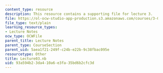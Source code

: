 ```yaml
---
content_type: resource
description: This resource contains a supporting file for lecture 3.
file: https://ol-ocw-studio-app-production.s3.amazonaws.com/courses/3-016-mathematics-for-materials-scientists-and-engineers-fall-2005/93a594b23da410a6e3fa35bd6b2cfc3d_Lecture03.nb
file_type: text/plain
learning_resource_types:
- Lecture Notes
ocw_type: OCWFile
parent_title: Lecture Notes
parent_type: CourseSection
parent_uid: 5aea1f21-249f-c24b-e22b-9c38fbac095e
resourcetype: Other
title: Lecture03.nb
uid: 93a594b2-3da4-10a6-e3fa-35bd6b2cfc3d
---
```

